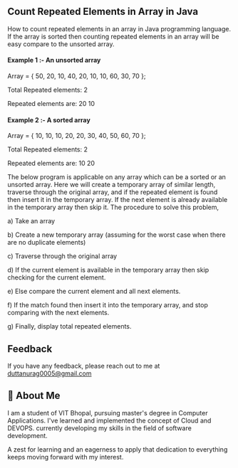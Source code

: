## Count Repeated Elements in Array in Java

How to count repeated elements in an array in Java programming language. If the array is sorted then counting repeated elements in an array will be easy compare to the unsorted array.

#### Example 1 :- An unsorted array
Array = { 50, 20, 10, 40, 20, 10, 10, 60, 30, 70 };

Total Repeated elements: 2

Repeated elements are: 20 10

#### Example 2 :- A sorted array
Array = { 10, 10, 10, 20, 20, 30, 40, 50, 60, 70 };

Total Repeated elements: 2

Repeated elements are: 10 20

The below program is applicable on any array which can be a sorted or an unsorted array. Here we will create a temporary array of similar length, traverse through the original array, and if the repeated element is found then insert it in the temporary array. If the next element is already available in the temporary array then skip it. The procedure to solve this problem,

a) Take an array

b) Create a new temporary array (assuming for the worst case when there are no duplicate elements)

c) Traverse through the original array

d) If the current element is available in the temporary array then skip checking for the current element.

e) Else compare the current element and all next elements.

f) If the match found then insert it into the temporary array, and stop comparing with the next elements.

g) Finally, display total repeated elements.


## Feedback

If you have any feedback, please reach out to me at duttanurag0005@gmail.com


## 🚀 About Me
I am a student of VIT Bhopal, pursuing master's degree in Computer Applications.
I've learned and implemented the concept of Cloud and DEVOPS. currently developing my skills in the field of software development.

A zest for learning and an eagerness to apply that dedication to everything keeps moving forward with my interest.

